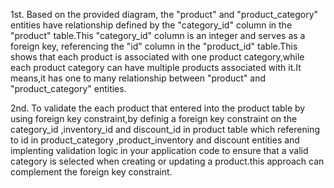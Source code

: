 1st. 
Based on the provided diagram, the "product" and "product_category" entities have relationship defined by the "category_id" column in the "product" table.This "category_id" column is an integer and serves as a foreign key, referencing the "id" column in the "product_id" table.This shows that each product is associated with one product category,while each product category can have multiple products associated with it.It means,it has one to many relationship between "product" and "product_category" entities.

2nd.
To validate the each product that entered into the product table by using foreign key constraint,by definig a foreign key constraint on the category_id ,inventory_id and discount_id in product table which referening to id in product_category ,product_inventory and discount entities and implenting validation logic in your application code to ensure that a valid category is selected when creating or updating a product.this approach can complement the foreign key constraint.